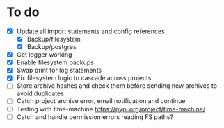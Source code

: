 # To do

- [x] Update all import statements and config references
  - [x] Backup/filesystem
  - [x] Backup/postgres
- [x] Get logger working
- [x] Enable filesystem backups
- [x] Swap print for log statements
- [x] Fix filesystem logic to cascade across projects
- [ ] Store archive hashes and check them before sending new archives to avoid duplicates
- [ ] Catch project archive error, email notification and continue
- [ ] Testing with time-machine https://pypi.org/project/time-machine/
- [ ] Catch and handle permission errors reading FS paths?
